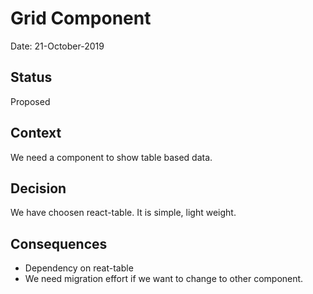 # Grid Component

Date: 21-October-2019

## Status

Proposed

## Context

We need a component to show table based data.

## Decision

We have choosen react-table. It is simple, light weight.

## Consequences

- Dependency on reat-table
- We need migration effort if we want to change to other component.
